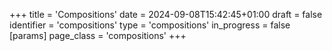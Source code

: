 +++
title = 'Compositions'
date = 2024-09-08T15:42:45+01:00
draft = false
identifier = 'compositions'
type = 'compositions'
in_progress = false
[params]
    page_class = 'compositions'
+++